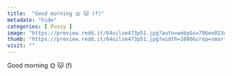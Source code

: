 ```yaml
---
title:  "Good morning 🌞 😽 (f)"
metadate: "hide"
categories: [ Pussy ]
image: "https://preview.redd.it/64oilse473p51.jpg?auto=webp&s=796ee023da7f87bc25d1da4a115eb440cf26705c"
thumb: "https://preview.redd.it/64oilse473p51.jpg?width=1080&crop=smart&auto=webp&s=1c450b8d7364df9f29b90f091d721e9c834bd417"
visit: ""
---
```

Good morning 🌞 😽 (f)
